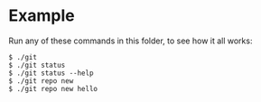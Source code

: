 Example
==================================================

Run any of these commands in this folder, to see how it all works:

```
$ ./git
$ ./git status
$ ./git status --help
$ ./git repo new
$ ./git repo new hello
```
